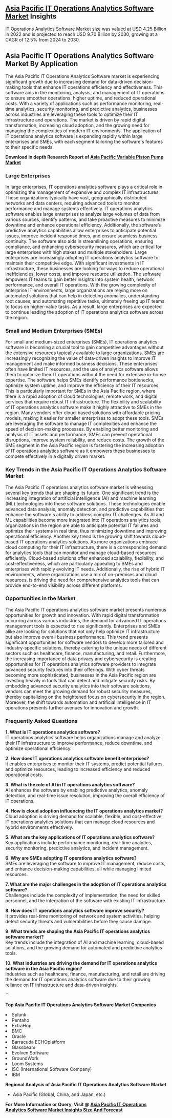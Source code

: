 <h2><a href="https://www.verifiedmarketreports.com/download-sample/?rid=465832&amp;utm_source=Github-Feb&amp;utm_medium=219" target="_blank">Asia Pacific IT Operations Analytics Software Market</a> Insights</h2><p>IT Operations Analytics Software Market size was valued at USD 4.25 Billion in 2022 and is projected to reach USD 9.70 Billion by 2030, growing at a CAGR of 12.5% from 2024 to 2030.</p><p><h2>Asia Pacific IT Operations Analytics Software Market By Application</h2> <p>The Asia Pacific IT Operations Analytics Software market is experiencing significant growth due to increasing demand for data-driven decision-making tools that enhance IT operations efficiency and effectiveness. This software aids in the monitoring, analysis, and management of IT operations to ensure smoother operations, higher uptime, and reduced operational costs. With a variety of applications such as performance monitoring, real-time analytics, security monitoring, and predictive analytics, businesses across industries are leveraging these tools to optimize their IT infrastructure and operations. The market is driven by rapid digital transformation, increasing cloud adoption, and the growing need for managing the complexities of modern IT environments. The application of IT operations analytics software is expanding rapidly within large enterprises and SMEs, with each segment tailoring the software's features to their specific needs. <p><strong>Download In depth Research Report of <a href="https://www.verifiedmarketreports.com/download-sample/?rid=236118&amp;utm_source=Pulse-Dec&amp;utm_medium=219" target="_blank">Asia Pacific Variable Piston Pump Market</a></strong></p> <h3>Large Enterprises</h3> <p>In large enterprises, IT operations analytics software plays a critical role in optimizing the management of expansive and complex IT infrastructures. These organizations typically have vast, geographically distributed networks and data centers, requiring advanced tools to monitor performance and manage systems effectively. IT operations analytics software enables large enterprises to analyze large volumes of data from various sources, identify patterns, and take proactive measures to minimize downtime and enhance operational efficiency. Additionally, the software’s predictive analytics capabilities allow enterprises to anticipate potential issues, improve incident response times, and ensure seamless business continuity. The software also aids in streamlining operations, ensuring compliance, and enhancing cybersecurity measures, which are critical for large enterprises with high stakes and multiple stakeholders. Large enterprises are increasingly adopting IT operations analytics software to maintain their competitive edge. With significant investments in IT infrastructure, these businesses are looking for ways to reduce operational inefficiencies, lower costs, and improve resource utilization. The software empowers IT teams to gain better insights into system health, network performance, and overall IT operations. With the growing complexity of enterprise IT environments, large organizations are relying more on automated solutions that can help in detecting anomalies, understanding root causes, and automating repetitive tasks, ultimately freeing up IT teams to focus on higher-value tasks. As a result, large enterprises are expected to continue leading the adoption of IT operations analytics software across the region. <h3>Small and Medium Enterprises (SMEs)</h3> <p>For small and medium-sized enterprises (SMEs), IT operations analytics software is becoming a crucial tool to gain competitive advantages without the extensive resources typically available to large organizations. SMEs are increasingly recognizing the value of data-driven insights to improve IT management and make informed business decisions. These enterprises often have limited IT resources, and the use of analytics software allows them to optimize their IT operations without the need for extensive in-house expertise. The software helps SMEs identify performance bottlenecks, optimize system uptime, and improve the efficiency of their IT resources. This is particularly important for SMEs in the Asia Pacific region, where there is a rapid adoption of cloud technologies, remote work, and digital services that require robust IT infrastructure. The flexibility and scalability of IT operations analytics software make it highly attractive to SMEs in the region. Many vendors offer cloud-based solutions with affordable pricing models, making it easier for smaller enterprises to adopt these tools. SMEs are leveraging the software to manage IT complexities and enhance the speed of decision-making processes. By enabling better monitoring and analysis of IT assets and performance, SMEs can prevent operational disruptions, improve system reliability, and reduce costs. The growth of the SME segment in the Asia Pacific region is fostering the increasing adoption of IT operations analytics software as it empowers these businesses to compete effectively in a digitally driven market. <h3>Key Trends in the Asia Pacific IT Operations Analytics Software Market</h3> <p>The Asia Pacific IT operations analytics software market is witnessing several key trends that are shaping its future. One significant trend is the increasing integration of artificial intelligence (AI) and machine learning (ML) technologies into these software solutions. These technologies enable advanced data analysis, anomaly detection, and predictive capabilities that enhance the software's ability to address complex IT challenges. As AI and ML capabilities become more integrated into IT operations analytics tools, organizations in the region are able to anticipate potential IT failures and optimize their systems in real time, thus minimizing downtime and improving operational efficiency. Another key trend is the growing shift towards cloud-based IT operations analytics solutions. As more organizations embrace cloud computing for their IT infrastructure, there is a corresponding demand for analytics tools that can monitor and manage cloud-based resources efficiently. Cloud-based solutions offer enhanced scalability, flexibility, and cost-effectiveness, which are particularly appealing to SMEs and enterprises with rapidly evolving IT needs. Additionally, the rise of hybrid IT environments, where organizations use a mix of on-premises and cloud resources, is driving the need for comprehensive analytics tools that can provide end-to-end visibility across different platforms. <h3>Opportunities in the Market</h3> <p>The Asia Pacific IT operations analytics software market presents numerous opportunities for growth and innovation. With rapid digital transformation occurring across various industries, the demand for advanced IT operations management tools is expected to rise significantly. Enterprises and SMEs alike are looking for solutions that not only help optimize IT infrastructure but also improve overall business performance. This trend presents significant opportunities for software vendors to develop more tailored and industry-specific solutions, thereby catering to the unique needs of different sectors such as healthcare, finance, manufacturing, and retail. Furthermore, the increasing importance of data privacy and cybersecurity is creating opportunities for IT operations analytics software providers to integrate advanced security features into their offerings. With cyber threats becoming more sophisticated, businesses in the Asia Pacific region are investing heavily in tools that can detect and mitigate security risks. By embedding advanced security analytics into their software solutions, vendors can meet the growing demand for robust security measures, thereby capitalizing on the heightened focus on cybersecurity in the region. Moreover, the shift towards automation and artificial intelligence in IT operations presents further avenues for innovation and growth. <h3>Frequently Asked Questions</h3> <p><strong>1. What is IT operations analytics software?</strong><br>IT operations analytics software helps organizations manage and analyze their IT infrastructure to improve performance, reduce downtime, and optimize operational efficiency.</p> <p><strong>2. How does IT operations analytics software benefit enterprises?</strong><br>It enables enterprises to monitor their IT systems, predict potential failures, and optimize resources, leading to increased efficiency and reduced operational costs.</p> <p><strong>3. What is the role of AI in IT operations analytics software?</strong><br>AI enhances the software by enabling predictive analytics, anomaly detection, and real-time issue resolution, improving the overall efficiency of IT operations.</p> <p><strong>4. How is cloud adoption influencing the IT operations analytics market?</strong><br>Cloud adoption is driving demand for scalable, flexible, and cost-effective IT operations analytics solutions that can manage cloud resources and hybrid environments effectively.</p> <p><strong>5. What are the key applications of IT operations analytics software?</strong><br>Key applications include performance monitoring, real-time analytics, security monitoring, predictive analytics, and incident management.</p> <p><strong>6. Why are SMEs adopting IT operations analytics software?</strong><br>SMEs are leveraging the software to improve IT management, reduce costs, and enhance decision-making capabilities, all while managing limited resources.</p> <p><strong>7. What are the major challenges in the adoption of IT operations analytics software?</strong><br>Challenges include the complexity of implementation, the need for skilled personnel, and the integration of the software with existing IT infrastructure.</p> <p><strong>8. How does IT operations analytics software improve security?</strong><br>It provides real-time monitoring of network and system activities, helping detect security threats and vulnerabilities before they cause damage.</p> <p><strong>9. What trends are shaping the Asia Pacific IT operations analytics software market?</strong><br>Key trends include the integration of AI and machine learning, cloud-based solutions, and the growing demand for automated and predictive analytics tools.</p> <p><strong>10. What industries are driving the demand for IT operations analytics software in the Asia Pacific region?</strong><br>Industries such as healthcare, finance, manufacturing, and retail are driving the demand for IT operations analytics software due to their growing reliance on IT infrastructure and data-driven insights.</p> ```</p><p><strong>Top Asia Pacific IT Operations Analytics Software Market Companies</strong></p><div data-test-id=""><p><li>Splunk</li><li> Pentaho</li><li> ExtraHop</li><li> BMC</li><li> Oracle</li><li> Barracuda ECHOplatform</li><li> Glassbeam</li><li> Evolven Software</li><li> GroundWork</li><li> Loom Systems</li><li> ISC (International Software Company)</li><li> IBM</li></p><div><strong>Regional Analysis of&nbsp;Asia Pacific IT Operations Analytics Software Market</strong></div><ul><li dir="ltr"><p dir="ltr">Asia Pacific (Global, China, and Japan, etc.)</p></li></ul><p><strong>For More Information or Query, Visit @&nbsp;</strong><strong><a href="https://www.verifiedmarketreports.com/product/it-operations-analytics-software-market/?utm_source=Github-Feb&amp;utm_medium=219" target="_blank">Asia Pacific IT Operations Analytics Software Market Insights Size And Forecast</a></strong></p></div><h2>&nbsp;</h2><div data-test-id="">&nbsp;</div>
